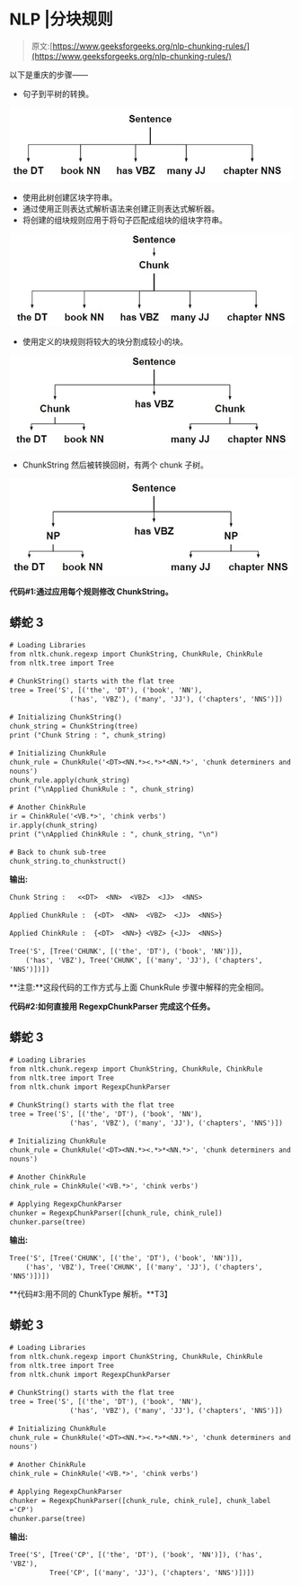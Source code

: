 # NLP |分块规则

> 原文:[https://www.geeksforgeeks.org/nlp-chunking-rules/](https://www.geeksforgeeks.org/nlp-chunking-rules/)

以下是重庆的步骤——

*   句子到平树的转换。

![](img/3f23cf0bf7c260465c3e0dc01445b113.png)

*   使用此树创建区块字符串。
*   通过使用正则表达式解析语法来创建正则表达式解析器。
*   将创建的组块规则应用于将句子匹配成组块的组块字符串。

![](img/987058722d051e8c5d7e1c0c64fa0508.png)

*   使用定义的块规则将较大的块分割成较小的块。

![](img/db8beaef28bcc1d445dafdfb10058ebe.png)

*   ChunkString 然后被转换回树，有两个 chunk 子树。

![](img/685de31f37355967538472f54ec3e9b5.png)

**代码#1:通过应用每个规则修改 ChunkString。**

## 蟒蛇 3

```
# Loading Libraries
from nltk.chunk.regexp import ChunkString, ChunkRule, ChinkRule
from nltk.tree import Tree

# ChunkString() starts with the flat tree
tree = Tree('S', [('the', 'DT'), ('book', 'NN'),
               ('has', 'VBZ'), ('many', 'JJ'), ('chapters', 'NNS')])

# Initializing ChunkString()
chunk_string = ChunkString(tree)
print ("Chunk String : ", chunk_string)

# Initializing ChunkRule
chunk_rule = ChunkRule('<DT><NN.*><.*>*<NN.*>', 'chunk determiners and nouns')
chunk_rule.apply(chunk_string)
print ("\nApplied ChunkRule : ", chunk_string)

# Another ChinkRule
ir = ChinkRule('<VB.*>', 'chink verbs')
ir.apply(chunk_string)
print ("\nApplied ChinkRule : ", chunk_string, "\n")

# Back to chunk sub-tree
chunk_string.to_chunkstruct()
```

**输出:**

```
Chunk String :   <<DT>  <NN>  <VBZ>  <JJ>  <NNS> 

Applied ChunkRule :  {<DT>  <NN>  <VBZ>  <JJ>  <NNS>}

Applied ChinkRule :  {<DT>  <NN>} <VBZ> {<JJ>  <NNS>} 

Tree('S', [Tree('CHUNK', [('the', 'DT'), ('book', 'NN')]), 
    ('has', 'VBZ'), Tree('CHUNK', [('many', 'JJ'), ('chapters', 'NNS')])])
```

**注意:**这段代码的工作方式与上面 ChunkRule 步骤中解释的完全相同。

**代码#2:如何直接用 RegexpChunkParser 完成这个任务。**

## 蟒蛇 3

```
# Loading Libraries
from nltk.chunk.regexp import ChunkString, ChunkRule, ChinkRule
from nltk.tree import Tree
from nltk.chunk import RegexpChunkParser

# ChunkString() starts with the flat tree
tree = Tree('S', [('the', 'DT'), ('book', 'NN'),
               ('has', 'VBZ'), ('many', 'JJ'), ('chapters', 'NNS')])

# Initializing ChunkRule
chunk_rule = ChunkRule('<DT><NN.*><.*>*<NN.*>', 'chunk determiners and nouns')

# Another ChinkRule
chink_rule = ChinkRule('<VB.*>', 'chink verbs')

# Applying RegexpChunkParser
chunker = RegexpChunkParser([chunk_rule, chink_rule])
chunker.parse(tree)
```

**输出:**

```
Tree('S', [Tree('CHUNK', [('the', 'DT'), ('book', 'NN')]), 
    ('has', 'VBZ'), Tree('CHUNK', [('many', 'JJ'), ('chapters', 'NNS')])])
```

**代码#3:用不同的 ChunkType 解析。**T3】

## 蟒蛇 3

```
# Loading Libraries
from nltk.chunk.regexp import ChunkString, ChunkRule, ChinkRule
from nltk.tree import Tree
from nltk.chunk import RegexpChunkParser

# ChunkString() starts with the flat tree
tree = Tree('S', [('the', 'DT'), ('book', 'NN'),
               ('has', 'VBZ'), ('many', 'JJ'), ('chapters', 'NNS')])

# Initializing ChunkRule
chunk_rule = ChunkRule('<DT><NN.*><.*>*<NN.*>', 'chunk determiners and nouns')

# Another ChinkRule
chink_rule = ChinkRule('<VB.*>', 'chink verbs')

# Applying RegexpChunkParser
chunker = RegexpChunkParser([chunk_rule, chink_rule], chunk_label ='CP')
chunker.parse(tree)
```

**输出:**

```
Tree('S', [Tree('CP', [('the', 'DT'), ('book', 'NN')]), ('has', 'VBZ'), 
          Tree('CP', [('many', 'JJ'), ('chapters', 'NNS')])])
```
